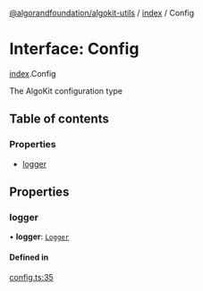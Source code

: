 [@algorandfoundation/algokit-utils](../README.md) / [index](../modules/index.md) / Config

# Interface: Config

[index](../modules/index.md).Config

The AlgoKit configuration type

## Table of contents

### Properties

- [logger](index.Config.md#logger)

## Properties

### logger

• **logger**: [`Logger`](../modules/index.md#logger)

#### Defined in

[config.ts:35](https://github.com/algorandfoundation/algokit-utils-ts/blob/88a7c0f/src/config.ts#L35)
